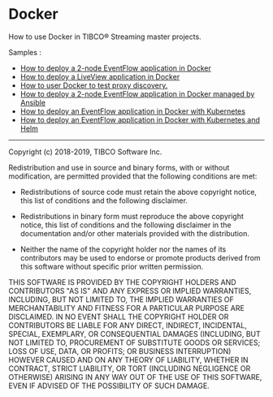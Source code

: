 # Docker

How to use Docker in TIBCO&reg; Streaming master projects.

Samples :

* [How to deploy a 2-node EventFlow application in Docker](ef-2node)
* [How to deploy a LiveView application in Docker](lv-1node)
* [How to user Docker to test proxy discovery.](pd-test)
* [How to deploy a 2-node EventFlow application in Docker managed by Ansible](ef-2node-ansible)
* [How to deploy an EventFlow application in Docker with Kubernetes](ef-kubernetes)
* [How to deploy an EventFlow application in Docker with Kubernetes and Helm](ef-helm)

---
Copyright (c) 2018-2019, TIBCO Software Inc.

Redistribution and use in source and binary forms, with or without
modification, are permitted provided that the following conditions are met:

* Redistributions of source code must retain the above copyright notice, this
  list of conditions and the following disclaimer.

* Redistributions in binary form must reproduce the above copyright notice,
  this list of conditions and the following disclaimer in the documentation
  and/or other materials provided with the distribution.

* Neither the name of the copyright holder nor the names of its
  contributors may be used to endorse or promote products derived from
  this software without specific prior written permission.

THIS SOFTWARE IS PROVIDED BY THE COPYRIGHT HOLDERS AND CONTRIBUTORS "AS IS"
AND ANY EXPRESS OR IMPLIED WARRANTIES, INCLUDING, BUT NOT LIMITED TO, THE
IMPLIED WARRANTIES OF MERCHANTABILITY AND FITNESS FOR A PARTICULAR PURPOSE ARE
DISCLAIMED. IN NO EVENT SHALL THE COPYRIGHT HOLDER OR CONTRIBUTORS BE LIABLE
FOR ANY DIRECT, INDIRECT, INCIDENTAL, SPECIAL, EXEMPLARY, OR CONSEQUENTIAL
DAMAGES (INCLUDING, BUT NOT LIMITED TO, PROCUREMENT OF SUBSTITUTE GOODS OR
SERVICES; LOSS OF USE, DATA, OR PROFITS; OR BUSINESS INTERRUPTION) HOWEVER
CAUSED AND ON ANY THEORY OF LIABILITY, WHETHER IN CONTRACT, STRICT LIABILITY,
OR TORT (INCLUDING NEGLIGENCE OR OTHERWISE) ARISING IN ANY WAY OUT OF THE USE
OF THIS SOFTWARE, EVEN IF ADVISED OF THE POSSIBILITY OF SUCH DAMAGE.
